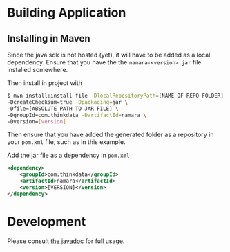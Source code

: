 # Building Application

## Installing in Maven

Since the java sdk is not hosted (yet), it will have to be added as a local dependency.
Ensure that you have the the `namara-<version>.jar` file installed somewhere.

Then install in project with

```bash
$ mvn install:install-file -DlocalRepositoryPath=[NAME OF REPO FOLDER] \
-DcreateChecksum=true -Dpackaging=jar \
-Dfile=[ABSOLUTE PATH TO JAR FILE] \
-DgroupId=com.thinkdata -DartifactId=namara \
-Dversion=[version]
```

Then ensure that you have added the generated folder as a repository in your `pom.xml` file, such as in this example.

Add the jar file as a dependency in `pom.xml`

```xml
<dependency>
    <groupId>com.thinkdata</groupId>
    <artifactId>namara</artifactId>
    <version>[VERSION]</version>
</dependency>
```

# Development

Please consult [the javadoc](https://thinkdata-works.github.io/namara-java-sdk/) for full usage.